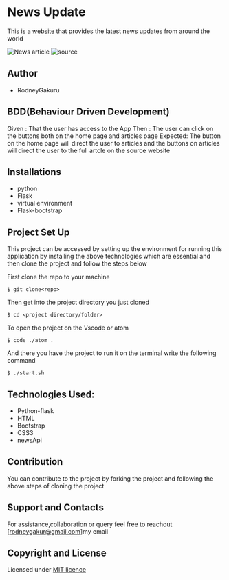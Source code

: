 # News Update
This is a [website](https://newsapp97.herokuapp.com/) that provides the latest news updates from around the world 

![News article](articles.png)
![source](news-sources.png)

## Author 
* RodneyGakuru
  
## BDD(Behaviour Driven Development)
Given : That the user has access to the App
Then : The user can click on the buttons both on the home page and articles page
Expected: The button on the home page will direct the user to  articles and the buttons on  articles will direct the user  to the  full artcle on the source  website


## Installations
* python
* Flask
* virtual environment
* Flask-bootstrap
## Project Set Up
This project can be accessed by  setting up the environment  for running this application by installing the above technologies which are essential and then clone the project  and follow the steps below

First clone the repo  to your machine
```
$ git clone<repo>
```
Then get into  the project directory  you just cloned 
```
$ cd <project directory/folder>
```
To open the project on the Vscode or atom 
```
$ code ./atom .
```

And there you have the project to run it on the terminal write the following command

```
$ ./start.sh
```
## Technologies Used:
* Python-flask
* HTML
* Bootstrap
* CSS3
* newsApi



## Contribution
You can contribute to the project by forking the project  and following the above steps of cloning the project



## Support and Contacts
For assistance,collaboration or query feel free to reachout [rodneygakur@gmail.com]my email

## Copyright and License
Licensed under [MIT licence](LICENCE)